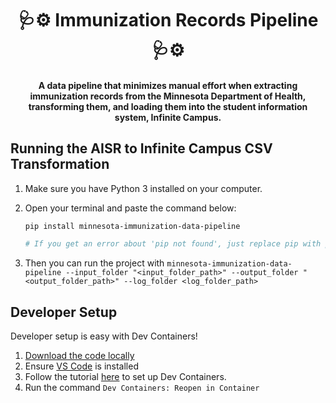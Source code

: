 <h1 align="center">🩺⚙️ Immunization Records Pipeline 🩺⚙️</h1>

<h4 align="center">A data pipeline that minimizes manual effort when extracting immunization records from the Minnesota Department of Health, transforming them, and loading them into the student information system, Infinite Campus.</h4>

## Running the AISR to Infinite Campus CSV Transformation
1. Make sure you have Python 3 installed on your computer.
1. Open your terminal and paste the command below:

   ```bash
   pip install minnesota-immunization-data-pipeline

   # If you get an error about 'pip not found', just replace pip with pip3.
   ```
1. Then you can run the project with `minnesota-immunization-data-pipeline --input_folder "<input_folder_path>" --output_folder "<output_folder_path>" --log_folder <log_folder_path>`

## Developer Setup
Developer setup is easy with Dev Containers!
1. [Download the code locally](https://docs.github.com/en/repositories/creating-and-managing-repositories/cloning-a-repository)
1. Ensure [VS Code](https://code.visualstudio.com/) is installed
1. Follow the tutorial [here](https://code.visualstudio.com/docs/devcontainers/tutorial) to set up Dev Containers.
1. Run the command `Dev Containers: Reopen in Container`
